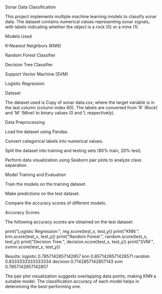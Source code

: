 Sonar Data Classification

This project implements multiple machine learning models to classify sonar data. The dataset contains numerical values representing sonar signals, with labels indicating whether the object is a rock (0) or a mine (1).

Models Used

K-Nearest Neighbors (KNN)

Random Forest Classifier

Decision Tree Classifier

Support Vector Machine (SVM)

Logistic Regression

Dataset

The dataset used is Copy of sonar data.csv, where the target variable is in the last column (column index 60). The labels are converted from 'R' (Rock) and 'M' (Mine) to binary values (0 and 1, respectively).

Data Preprocessing

Load the dataset using Pandas.

Convert categorical labels into numerical values.

Split the dataset into training and testing sets (80% train, 20% test).

Perform data visualization using Seaborn pair plots to analyze class separation.

Model Training and Evaluation

Train the models on the training dataset.

Make predictions on the test dataset.

Compare the accuracy scores of different models.

Accuracy Scores

The following accuracy scores are obtained on the test dataset:

print("Logistic Regression:", reg.score(test_x, test_y))
print("KNN:", knn.score(test_x, test_y))
print("Random Forest:", random.score(test_x, test_y))
print("Decision Tree:", decision.score(test_x, test_y))
print("SVM:", svmm.score(test_x, test_y))

Results:
logistic 0.7857142857142857
knn 0.8571428571428571
random 0.8333333333333334
decision 0.7142857142857143
svm 0.7857142857142857

The pair plot visualization suggests overlapping data points, making KNN a suitable model. The classification accuracy of each model helps in determining the best-performing one.
